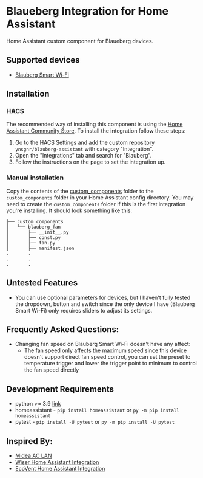 # Blaueberg Integration for Home Assistant
Home Assistant custom component for Blaueberg devices.

## Supported devices
- [Blauberg Smart Wi-Fi](https://blaubergventilatoren.de/en/product/smart-wifi)

## Installation
### HACS

The recommended way of installing this component is using the [Home Assistant Community Store](https://hacs.xyz).
To install the integration follow these steps:

1. Go to the HACS Settings and add the custom repository `ynsgnr/blauberg-assistant` with category "Integration".
2. Open the "Integrations" tab and search for "Blauberg".
3. Follow the instructions on the page to set the integration up.

### Manual installation

Copy the contents of the [custom_components](custom_components) folder to the `custom_components` folder in your Home Assistant config directory.
You may need to create the `custom_components` folder if this is the first integration you're installing.
It should look something like this:

```
├── custom_components
│   └── blauberg_fan
│       ├── __init__.py
│       ├── const.py
│       ├── fan.py
│       ├── manifest.json
.       .
.       .
.       .
```

## Untested Features
- You can use optional parameters for devices, but I haven't fully tested the dropdown, button and switch since the only device I have (Blauberg Smart Wi-Fi) only requires sliders to adjust its settings.

## Frequently Asked Questions:
 - Changing fan speed on Blauberg Smart Wi-Fi doesn't have any affect:
   - The fan speed only affects the maximum speed since this device doesn't support direct fan speed control, you can set the preset to temperature trigger and lower the trigger point to minimum to control the fan speed directly
## Development Requirements
- python >= 3.9 [link](https://www.python.org/downloads/release/python-390/)
- homeassistant - `pip install homeassistant` or `py -m pip install homeassistant`
- pytest -  `pip install -U pytest` or `py -m pip install -U pytest`

## Inspired By:
- [Midea AC LAN](https://github.com/georgezhao2010/midea_ac_lan)
- [Wiser Home Assistant Integration](https://github.com/asantaga/wiserHomeAssistantPlatform)
- [EcoVent Home Assistant Integration](https://github.com/49jan/hass-ecovent)